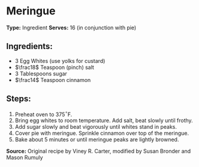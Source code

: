 # Meringue

**Type:** Ingredient
**Serves:** 16 (in conjunction with pie)

## Ingredients:
- 3 Egg Whites (use yolks for custard)
- $\frac18$ Teaspoon (pinch) salt
- 3 Tablespoons sugar
- $\frac14$ Teaspoon cinnamon

## Steps:
1. Preheat oven to 375$^\circ$F.
2. Bring egg whites to room temperature. Add salt, beat slowly until frothy.
3. Add sugar slowly and beat vigorously until whites stand in peaks.
4. Cover pie with meringue. Sprinkle cinnamon over top of the meringue.
5. Bake about 5 minutes or until meringue peaks are lightly browned.

**Source:** Original recipe by Viney R. Carter, modified by Susan Bronder and Mason Rumuly
